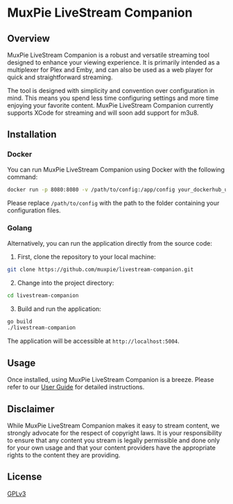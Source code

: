 # MuxPie LiveStream Companion

## Overview

MuxPie LiveStream Companion is a robust and versatile streaming tool designed to enhance your viewing experience. It is primarily intended as a multiplexer for Plex and Emby, and can also be used as a web player for quick and straightforward streaming.

The tool is designed with simplicity and convention over configuration in mind. This means you spend less time configuring settings and more time enjoying your favorite content. MuxPie LiveStream Companion currently supports XCode for streaming and will soon add support for m3u8.

## Installation

### Docker

You can run MuxPie LiveStream Companion using Docker with the following command:

```bash
docker run -p 8080:8080 -v /path/to/config:/app/config your_dockerhub_username/muxpie
```

Please replace `/path/to/config` with the path to the folder containing your configuration files.

### Golang

Alternatively, you can run the application directly from the source code:

1. First, clone the repository to your local machine:

```bash
git clone https://github.com/muxpie/livestream-companion.git
```

2. Change into the project directory:

```bash
cd livestream-companion
```

3. Build and run the application:

```bash
go build 
./livestream-companion
```

The application will be accessible at `http://localhost:5004`.

## Usage

Once installed, using MuxPie LiveStream Companion is a breeze. Please refer to our [User Guide](LINK_TO_USER_GUIDE) for detailed instructions.

## Disclaimer

While MuxPie LiveStream Companion makes it easy to stream content, we strongly advocate for the respect of copyright laws. It is your responsibility to ensure that any content you stream is legally permissible and done only for your own usage and that your content providers have the appropriate rights to the content they are providing.

## License

[GPLv3](./LICENSE)
